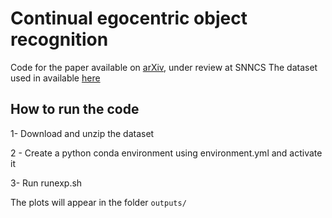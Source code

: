 Continual egocentric object recognition
==============

Code for the paper available on [arXiv](https://arxiv.org/pdf/1912.05029.pdf), under review at SNNCS
The dataset used in available [here](https://figshare.com/articles/dataset/small_re-identification_dataset_with_classes/14706003)


How to run the code
------------

1- Download and unzip the dataset

2 - Create a python conda environment using environment.yml and activate it 

3- Run runexp.sh

The plots will appear in the folder `outputs/`

